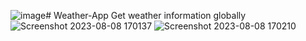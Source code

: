 ![image](https://github.com/aryanpatel07/Weather-App/assets/57474638/581ae266-fdf3-46d7-825c-10d23399022b)# Weather-App
Get weather information globally
![Screenshot 2023-08-08 170137](https://github.com/aryanpatel07/Weather-App/assets/57474638/7018a8d0-409a-4671-af7c-f7db7ab34e40)
![Screenshot 2023-08-08 170210](https://github.com/aryanpatel07/Weather-App/assets/57474638/b5b47302-ca69-40d9-8368-7b81f82a8519)

